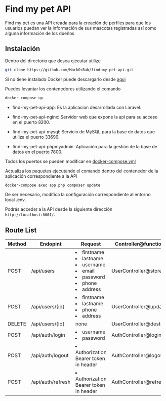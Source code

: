 # Find my pet API

Find my pet es una API creada para la creación de perfiles para que los usuarios puedan ver la información de sus mascotas registradas así como alguna información de los dueños.

## Instalación

Dentro del directorio que desea ejecutar utilize 
```bash
git clone https://github.com/MarkOsBab/find-my-pet-api.git
```

Si no tiene instalado Docker puede descargarlo desde [aqui](https://docs.docker.com/desktop/)

Puedes levantar los contenedores utilizando el comando
```bash
docker-compose up
```

- find-my-pet-api-app: Es la aplicacion desarrollada con Laravel.

- find-my-pet-api-nginx: Servidor web que expone la api para su acceso en el puerto 8200.

- find-my-pet-api-mysql: Servicio de MySQL para la base de datos que utiliza el puerto 33699.

- find-my-pet-api-phpmyadmin: Aplicación para la gestión de la base de datos en el puerto 7800.

Todos los puertos se pueden modificar en [docker-compose.yml](https://github.com/MarkOsBab/find-my-pet-api/blob/main/docker-compose.yml)

Actualiza los paquetes ejecutando el comando dentro del contenedor de la aplicación correspondiente a la API
```bash
docker-compose exec app php composer update
```
De ser necesario, modifica la configuración correspondiente al entorno local .env.

Podrás acceder a la API desde la siguiente dirección  ```http://localhost:8601/```.

## Route List

| Method | Endopint | Request | Controller@function |
| ------------- | ------------- | ------------- | ------------- |
| POST | /api/users | <li>firstname</li><li>lastname</li><li>username</li><li>email</li><li>password</li><li>phone</li><li>address</li> | UserController@store |
| POST | /api/users/{id} | <li>firstname</li><li>lastname</li><li>phone</li><li>address</li> | UserController@update |
| DELETE | /api/users/{id} | none | UserController@destroy | 
| POST | /api/auth/login | <li>username</li><li>password</li> | AuthController@login |
| POST | /api/auth/logout | <li>Authorization Bearer token in header</li> | AuthController@logout |
| POST | /api/auth/refresh | <li>Authorization Bearer token in header</li> | AuthController@refresh |